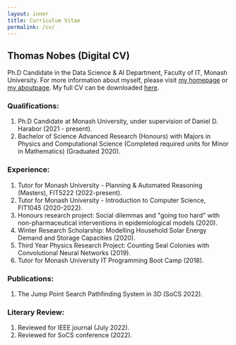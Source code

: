 ```yaml
---
layout: inner
title: Curriculum Vitae
permalink: /cv/
---
```

## Thomas Nobes (Digital CV)

Ph.D Candidate in the Data Science & AI Department, Faculty of IT, Monash University.
For more information about myself, please visit [my homepage](/) or [my aboutpage](/about/).
My full CV can be downloaded [here](/files/thomas_nobes_cv.pdf). 

### Qualifications:
1. Ph.D Candidate at Monash University, under supervision of Daniel D. Harabor (2021 - present).
2. Bachelor of Science Advanced Research (Honours) with Majors in Physics and Computational Science (Completed required units for Minor in Mathematics) (Graduated 2020).

### Experience:
1. Tutor for Monash University - Planning & Automated Reasoning (Masters), FIT5222 (2022-present).
2. Tutor for Monash University - Introduction to Computer Science, FIT1045 (2020-2022).
3. Honours research project: Social dilemmas and "going too hard" with non-pharmaceutical interventions in epidemiological models (2020).
4. Winter Research Scholarship: Modelling Household Solar Energy Demand and Storage Capacities (2020).
5. Third Year Physics Research Project: Counting Seal Colonies with Convolutional Neural Networks (2019).
6. Tutor for Monash University IT Programming Boot Camp (2018).

### Publications:
1. The Jump Point Search Pathfinding System in 3D (SoCS 2022).

### Literary Review:
1. Reviewed for IEEE journal (July 2022).
2. Reviewed for SoCS conference (2022).
